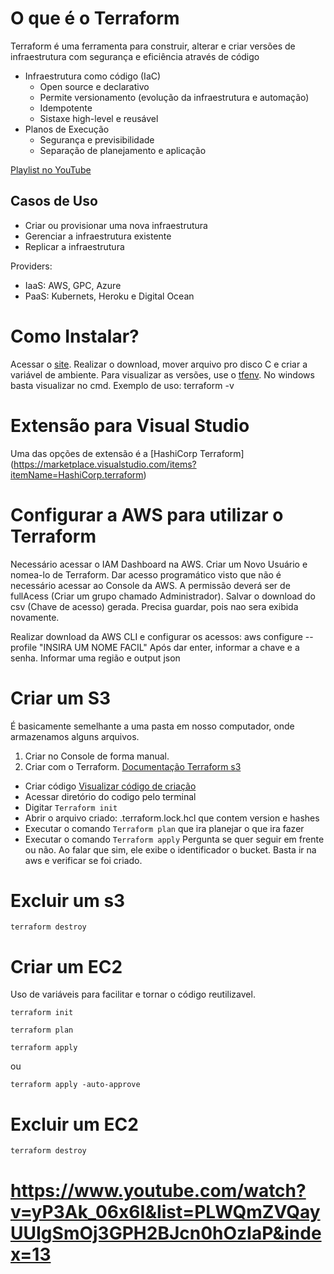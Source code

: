 # O que é o Terraform

Terraform é uma ferramenta para construir, alterar e criar versões de infraestrutura com segurança e eficiência através de código

* Infraestrutura como código (IaC)
    * Open source e declarativo
    * Permite versionamento (evolução da infraestrutura e automação)
    * Idempotente
    * Sistaxe high-level e reusável
* Planos de Execução
    * Segurança e previsibilidade
    * Separação de planejamento e aplicação

[Playlist no YouTube](https://www.youtube.com/playlist?list=PLWQmZVQayUUIgSmOj3GPH2BJcn0hOzIaP)

## Casos de Uso
* Criar ou provisionar uma nova infraestrutura
* Gerenciar a infraestrutura existente
* Replicar a infraestrutura

Providers:
* IaaS: AWS, GPC, Azure
* PaaS: Kubernets, Heroku e Digital Ocean

# Como Instalar?
Acessar o [site](https://www.terraform.io/).
Realizar o download, mover arquivo pro disco C e criar a variável de ambiente.
Para visualizar as versões, use o [tfenv](https://github.com/tfutils/tfenv). No windows basta visualizar no cmd. Exemplo de uso: terraform -v

# Extensão para Visual Studio
Uma das opções de extensão é a [HashiCorp Terraform] (https://marketplace.visualstudio.com/items?itemName=HashiCorp.terraform)

# Configurar a AWS para utilizar o Terraform

Necessário acessar o IAM Dashboard na AWS. 
Criar um Novo Usuário e nomea-lo de Terraform. Dar acesso programático visto que não é necessário acessar ao Console da AWS. A permissão deverá ser de fullAcess (Criar um grupo chamado Administrador). 
Salvar o download do csv (Chave de acesso) gerada. Precisa guardar, pois nao sera exibida novamente.

Realizar download da AWS CLI e configurar os acessos:
aws configure --profile "INSIRA UM NOME FACIL"
Após dar enter, informar a chave e a senha. Informar uma região e output json

# Criar um S3
É basicamente semelhante a uma pasta em nosso computador, onde armazenamos alguns arquivos. 

1) Criar no Console de forma manual.
2) Criar com o Terraform. [Documentação Terraform s3](https://registry.terraform.io/providers/hashicorp/aws/latest/docs)
* Criar código
[Visualizar código de criação](./Terraform/s3/main.tf)
* Acessar diretório do codigo pelo terminal
* Digitar 
```Terraform init```
* Abrir o arquivo criado: .terraform.lock.hcl que contem version e hashes
* Executar o comando 
```Terraform plan```
que ira planejar o que ira fazer
* Executar o comando 
```Terraform apply```
Pergunta se quer seguir em frente ou não. Ao falar que sim, ele exibe o identificador o bucket. Basta ir na aws e verificar se foi criado.

# Excluir um s3

```
terraform destroy
```

# Criar um EC2
Uso de variáveis para facilitar e tornar o código reutilizavel.

```
terraform init
```

```
terraform plan
```

```
terraform apply
```

ou 

```
terraform apply -auto-approve
```


# Excluir um EC2
```
terraform destroy
```

# https://www.youtube.com/watch?v=yP3Ak_06x6I&list=PLWQmZVQayUUIgSmOj3GPH2BJcn0hOzIaP&index=13